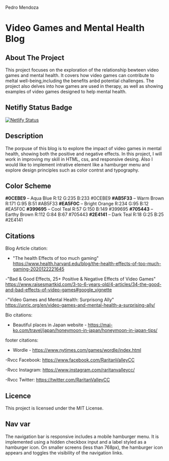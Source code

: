Pedro Mendoza 

# Video Games and Mental Health Blog 
## About The Project
This project focuses on the exploration of the relationship bewteen video games and mental health. It covers how video games can contribute to meltal well-being,including the benefits anbd potential challenges. The project also delves into how games are used in therapy, as well as showing examples of video games designed to help mental health. 

## Netifly Status Badge 
[![Netlify Status](https://api.netlify.com/api/v1/badges/34ac5ad2-aaf2-4c36-9c7d-3d717b818eb7/deploy-status)](https://app.netlify.com/sites/pedromendoza-aboutme/deploys)

## Description 
The porpuse of this blog is to explore the impact of video games in mental health, showing both the positive and negative effects. In this project, I will work in improving my skill in HTML, css, and responsive desing. Also I would like to implement intrative element like a hamburger menu and explore design principles such as color contrst and typography. 

## Color Scheme
**#0CEBE9** – Aqua Blue R:12 G:235 B:233 #0CEBE9
**#AB5F33** – Warm Brown R:171 G:95 B:51 #AB5F33
**#EA5F0C** – Bright Orange R:234 G:95 B:12 #EA5F0C
**#399695** – Cool Teal R:57 G:150 B:149 #399695
**#705443** – Earthy Brown R:112 G:84 B:67 #705443
**#2E4141** – Dark Teal R:18 G:25 B:25 #2E4141

## Citations 

Blog Article citation: 

- "The health Effects of too much gaming" https://www.health.harvard.edu/blog/the-health-effects-of-too-much-gaming-2020122221645


-"Bad & Good Effects, 25+ Positive & Negative Effects of Video Games" https://www.raisesmartkid.com/3-to-6-years-old/4-articles/34-the-good-and-bad-effects-of-video-games#google_vignette

-"Video Games and Mental Health: Surprisong Ally" https://unric.org/en/video-games-and-mental-health-a-surprising-ally/


Bio citations: 

- Beautiful places in Japan website - https://mai-ko.com/travel/japan/honeymoon-in-japan/honeymoon-in-japan-tips/


footer citations: 

- Wordle - https://www.nytimes.com/games/wordle/index.html

-Rvcc Facebook: https://www.facebook.com/RaritanValleyCC

-Rvcc Instagram: https://www.instagram.com/raritanvalleycc/

-Rvcc Twitter: https://twitter.com/RaritanValleyCC
## Licence
This project is licensed under the MIT License.

## Nav var 

The navigation bar is responsive includes a mobile hamburger menu. It is implemented using a hidden checkbox input and a label styled as a hamburger icon. On smaller screens (less than 768px), the hamburger icon appears and toggles the visibility of the navigation links.